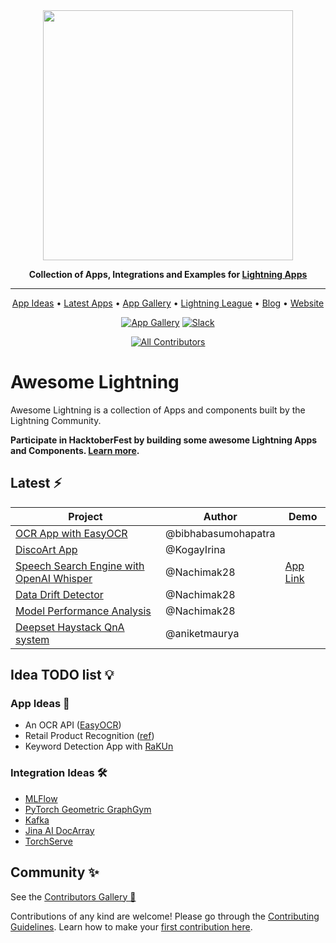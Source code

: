 <div align="center">

<img src="https://pl-flash-data.s3.amazonaws.com/assets_lightning/docs/images/logos/lightning-ai.png" width="400px">

**Collection of Apps, Integrations and Examples for [Lightning Apps](https://lightning.ai/lightning-docs/)**

______________________________________________________________________

<p align="center">
  <a href="#idea-todo-list-">App Ideas</a> •
  <a href="##latest-%EF%B8%8F">Latest Apps</a> •
  <a href="https://lightning.ai/apps">App Gallery</a> •
  <a href="https://lightning.ai/pages/ambassador-program/">Lightning League</a> •
  <a href="https://lightning.ai/pages/blog/">Blog</a> •
  <a href="https://lightning.ai/">Website</a>

</p>

[![App Gallery](https://bit.ly/3xTcccO)](https://lightning.ai/apps)
[![Slack](https://img.shields.io/badge/slack-chat-green.svg?logo=slack)](https://www.pytorchlightning.ai/community)

<!-- ALL-CONTRIBUTORS-BADGE:START - Do not remove or modify this section -->

[![All Contributors](https://img.shields.io/badge/all_contributors-1-orange.svg?style=flat-square)](./CONTRIBUTORS.md)

<!-- ALL-CONTRIBUTORS-BADGE:END -->

</div>

# Awesome Lightning

Awesome Lightning is a collection of Apps and components built by the Lightning Community.

**Participate in HacktoberFest by building some awesome Lightning Apps and Components. [Learn more](./docs/hacktoberfest-2022/index.md).**

## Latest ⚡️

| Project                                                                                                        | Author              | Demo                                                                          |
| -------------------------------------------------------------------------------------------------------------- | ------------------- | ----------------------------------------------------------------------------- |
| [OCR App with EasyOCR](https://github.com/Lightning-AI-Dev/Awesome-Lightning/tree/main/src/EasyOCR-app)        | @bibhabasumohapatra |                                                                               |
| [DiscoArt App](https://github.com/Lightning-AI-Dev/Awesome-Lightning/tree/main/src/discoart-app)               | @KogayIrina         |                                                                               |
| [Speech Search Engine with OpenAI Whisper](https://github.com/Nachimak28/LAI-voice-search-openai-whisper-demo) | @Nachimak28         | [App Link](https://01gdsrn3rf7qgev31g8gvea1gh.litng-ai-03.litng.ai/view/home) |
| [Data Drift Detector](https://lightning.ai/component/UX5swWI252-Data%20Drift%20Detector)                       | @Nachimak28         |                                                                               |
| [Model Performance Analysis](https://lightning.ai/component/VC3rlVI199-Model%20Performance%20Analysis)         | @Nachimak28         |                                                                               |
| [Deepset Haystack QnA system](./src/deepset/README.md)                                                         | @aniketmaurya       |                                                                               |

## Idea TODO list 💡

### App Ideas 🚀

- An OCR API ([EasyOCR](https://github.com/JaidedAI/EasyOCR))
- Retail Product Recognition ([ref](https://www.width.ai/post/product-recognition))
- Keyword Detection App with [RaKUn](https://github.com/SkBlaz/rakun2)

### Integration Ideas 🛠

- [MLFlow](https://mlflow.org/)
- [PyTorch Geometric GraphGym](https://pytorch-geometric.readthedocs.io/en/latest/notes/graphgym.html)
- [Kafka](https://github.com/aniketmaurya/lit-pubsub)
- [Jina AI DocArray](https://github.com/jina-ai/jina)
- [TorchServe](https://pytorch.org/serve/index.html)

## Community ✨

See the [Contributors Gallery 💜](./CONTRIBUTORS.md)

Contributions of any kind are welcome! Please go through the [Contributing Guidelines](./.github/CONTRIBUTING.md). Learn how to make your [first contribution here](https://devblog.pytorchlightning.ai/quick-contribution-guide-86d977171b3a).
